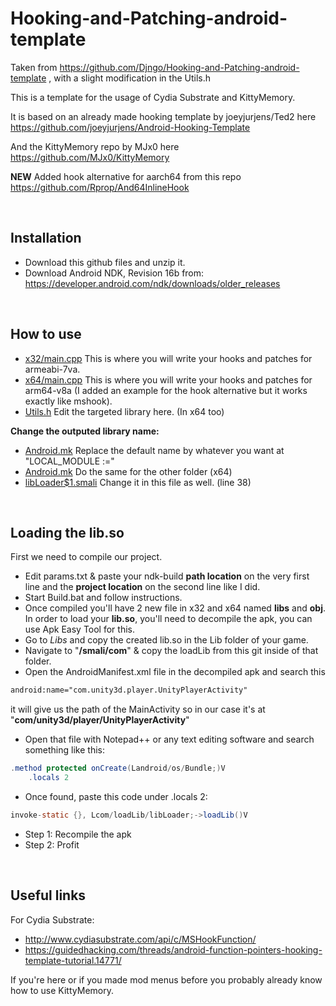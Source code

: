 # Hooking-and-Patching-android-template
Taken from https://github.com/Djngo/Hooking-and-Patching-android-template , with a slight modification in the Utils.h

This is a template for the usage of Cydia Substrate and KittyMemory.

It is based on an already made hooking template by joeyjurjens/Ted2 here https://github.com/joeyjurjens/Android-Hooking-Template

And the KittyMemory repo by MJx0 here https://github.com/MJx0/KittyMemory

**NEW** Added hook alternative for aarch64 from this repo https://github.com/Rprop/And64InlineHook

<br>

## Installation
* Download this github files and unzip it.
* Download Android NDK, Revision 16b from: https://developer.android.com/ndk/downloads/older_releases
<br>

## How to use
* [x32/main.cpp](https://github.com/Djngo/Hooking-and-Patching-android-template/blob/master/x32/jni/src/main.cpp) This is where you will write your hooks and patches for armeabi-7va.
* [x64/main.cpp](https://github.com/Djngo/Hooking-and-Patching-android-template/blob/master/x64/jni/src/main.cpp) This is where you will write your hooks and patches for arm64-v8a (I added an example for the hook alternative but it works exactly like mshook).
* [Utils.h](https://github.com/Djngo/Hooking-and-Patching-android-template/blob/master/x32/jni/include/Utils.h) Edit the targeted library here. (In x64 too)

**Change the outputed library name:**
* [Android.mk](https://github.com/Djngo/Hooking-and-Patching-android-template/blob/master/x32/jni/Android.mk) Replace the default name by whatever you want at "LOCAL_MODULE :="
* [Android.mk](https://github.com/Djngo/Hooking-and-Patching-android-template/blob/master/x64/jni/Android.mk) Do the same for the other folder (x64)
* [libLoader$1.smali](https://github.com/Djngo/Hooking-and-Patching-android-template/blob/master/Smali%20Files/loadLib/libLoader%241.smali) Change it in this file as well. (line 38)
<br>

## Loading the lib.so
First we need to compile our project.
* Edit params.txt & paste your ndk-build **path location** on the very first line and the **project location** on the second line like I did.
* Start Build.bat and follow instructions.
* Once compiled you'll have 2 new file in x32 and x64 named **libs** and **obj**.
In order to load your <b>lib.so</b>, you'll need to decompile the apk, you can use Apk Easy Tool for this.
* Go to *Libs* and copy the created lib.so in the Lib folder of your game.
* Navigate to "<b>/smali/com</b>" & copy the loadLib from this git inside of that folder.
* Open the AndroidManifest.xml file in the decompiled apk and search this 

```xml
android:name="com.unity3d.player.UnityPlayerActivity" 
```

  it will give us the path of the MainActivity so in our case it's at  "<b>com/unity3d/player/UnityPlayerActivity</b>"
* Open that file with Notepad++ or any text editing software and search something like this:

```java
.method protected onCreate(Landroid/os/Bundle;)V
    .locals 2
```

* Once found, paste this code under .locals 2:

```java
invoke-static {}, Lcom/loadLib/libLoader;->loadLib()V
```
* Step 1: Recompile the apk
* Step 2: Profit
<br>

## Useful links
For Cydia Substrate:
* http://www.cydiasubstrate.com/api/c/MSHookFunction/
* https://guidedhacking.com/threads/android-function-pointers-hooking-template-tutorial.14771/

If you're here or if you made mod menus before you probably already know how to use KittyMemory.
